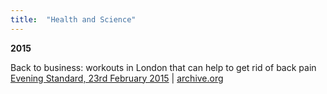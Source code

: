 ```yaml
---
title:  "Health and Science"
---
```


**2015**

Back to business: workouts in London that can help to get rid of back pain [Evening Standard, 23rd February 2015](https://www.standard.co.uk/lifestyle/health/back-to-business-workouts-in-london-that-can-help-to-get-rid-of-back-pain-10065838.html) | [archive.org](http://web.archive.org/web/20150401020515/https://www.standard.co.uk/lifestyle/health/back-to-business-workouts-in-london-that-can-help-to-get-rid-of-back-pain-10065838.html)


